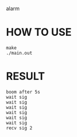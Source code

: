 alarm

# HOW TO USE

```shell
make
./main.out
```

# RESULT

```
boom after 5s
wait sig
wait sig
wait sig
wait sig
wait sig
wait sig
recv sig 2
```